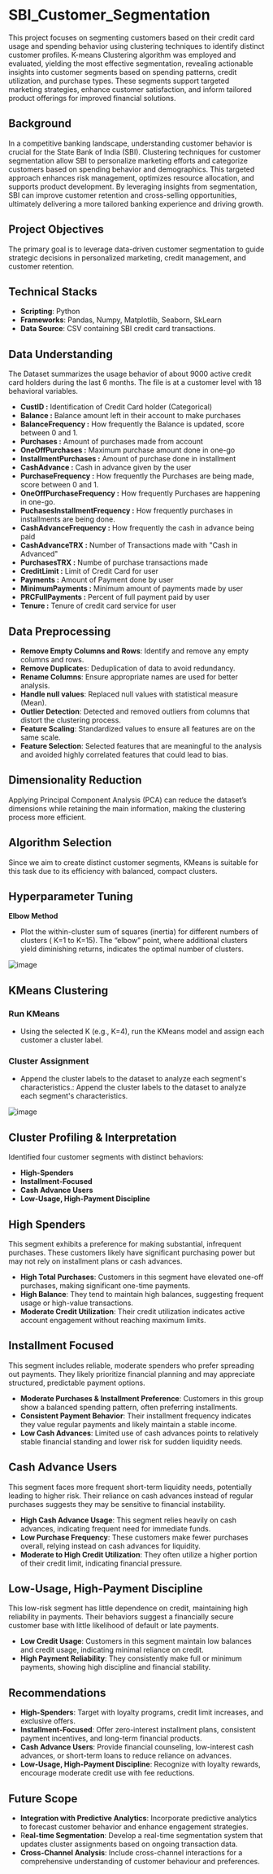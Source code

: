 # SBI_Customer_Segmentation
This project focuses on segmenting customers based on their credit card usage and spending behavior using clustering techniques to identify distinct customer profiles. K-means Clustering algorithm was employed and evaluated, yielding the most effective segmentation, revealing actionable insights into customer segments based on spending patterns, credit utilization, and purchase types. These segments support targeted marketing strategies, enhance customer satisfaction, and inform tailored product offerings for improved financial solutions.

## Background
In a competitive banking landscape, understanding customer behavior is crucial for the State Bank of India (SBI). Clustering techniques for customer segmentation allow SBI to personalize marketing efforts and categorize customers based on spending behavior and demographics. This targeted approach enhances risk management, optimizes resource allocation, and supports product development. By leveraging insights from segmentation, SBI can improve customer retention and cross-selling opportunities, ultimately delivering a more tailored banking experience and driving growth.

## Project Objectives
The primary goal is to leverage data-driven customer segmentation to guide strategic decisions in personalized marketing, credit management, and customer retention.

## Technical Stacks
- **Scripting**: Python
- **Frameworks**: Pandas, Numpy, Matplotlib, Seaborn, SkLearn
- **Data Source**: CSV containing SBI credit card transactions.

## Data Understanding
The Dataset summarizes the usage behavior of about 9000 active credit card holders during the last 6 months. The file is at a customer level with 18 behavioral variables.
- <b>CustID :</b> Identification of Credit Card holder (Categorical)<br>
- <b>Balance :</b> Balance amount left in their account to make purchases<br>
- <b>BalanceFrequency :</b> How frequently the Balance is updated, score between 0 and 1.<br>
- <b>Purchases :</b> Amount of purchases made from account<br>
- <b>OneOffPurchases :</b> Maximum purchase amount done in one-go<br>
- <b>InstallmentPurchases :</b> Amount of purchase done in installment<br>
- <b>CashAdvance :</b> Cash in advance given by the user<br>
- <b>PurchaseFrequency :</b> How frequently the Purchases are being made, score between 0 and 1.<br>
- <b>OneOffPurchaseFrequency :</b> How frequently Purchases are happening in one-go.<br>
- <b>PuchasesInstallmentFrequency :</b> How frequently purchases in installments are being done.<br>
- <b>CashAdvanceFrequency :</b> How frequently the cash in advance being paid<br>
- <b>CashAdvanceTRX :</b> Number of Transactions made with "Cash in Advanced"<br>
- <b>PurchasesTRX :</b> Numbe of purchase transactions made<br>
- <b>CreditLimit :</b> Limit of Credit Card for user<br>
- <b>Payments :</b> Amount of Payment done by user<br>
- <b>MinimumPayments :</b> Minimum amount of payments made by user<br>
- <b>PRCFullPayments :</b> Percent of full payment paid by user<br>
- <b>Tenure :</b> Tenure of credit card service for user<br>

## Data Preprocessing
- **Remove Empty Columns and Rows**: Identify and remove any empty columns and rows.
- **Remove Duplicate**s: Deduplication of data to avoid redundancy.
- **Rename Columns**: Ensure appropriate names are used for better analysis.
- **Handle null values**: Replaced null values with statistical measure (Mean).
- **Outlier Detection**: Detected and removed outliers from columns that distort the clustering process.
- **Feature Scaling**: Standardized values to ensure all features are on the same scale.
- **Feature Selection**: Selected features that are meaningful to the analysis and avoided highly correlated features that could lead to bias.

## Dimensionality Reduction
Applying Principal Component Analysis (PCA) can reduce the dataset’s dimensions while retaining the main information, making the clustering process more efficient.

## Algorithm Selection
Since we aim to create distinct customer segments, KMeans is suitable for this task due to its efficiency with balanced, compact clusters.

## Hyperparameter Tuning
**Elbow Method**
- Plot the within-cluster sum of squares (inertia) for different numbers of clusters ( K=1 to K=15). The “elbow” point, where additional clusters yield diminishing returns, indicates the optimal number of clusters.

![image](https://github.com/user-attachments/assets/8032af52-af19-48ff-b067-f5b55b2f4e71)

## KMeans Clustering
### **Run KMeans**
  - Using the selected K (e.g., K=4), run the KMeans model and assign each customer a cluster label.
### **Cluster Assignment**
  - Append the cluster labels to the dataset to analyze each segment's characteristics.: Append the cluster labels to the dataset to analyze each segment's characteristics.

![image](https://github.com/user-attachments/assets/43f0343c-6a4c-487e-a69a-bc07ce5389ed)

## Cluster Profiling & Interpretation
Identified four customer segments with distinct behaviors:
- **High-Spenders**
- **Installment-Focused**
- **Cash Advance Users**
- **Low-Usage, High-Payment Discipline**

## High Spenders
This segment exhibits a preference for making substantial, infrequent purchases. These customers likely have significant purchasing power but may not rely on installment plans or cash advances.
- **High Total Purchases**: Customers in this segment have elevated one-off purchases, making significant one-time payments.
- **High Balance**: They tend to maintain high balances, suggesting frequent usage or high-value transactions.
- **Moderate Credit Utilization**: Their credit utilization indicates active account engagement without reaching maximum limits.

## Installment Focused
This segment includes reliable, moderate spenders who prefer spreading out payments. They likely prioritize financial planning and may appreciate structured, predictable payment options.
- **Moderate Purchases & Installment Preference**: Customers in this group show a balanced spending pattern, often preferring installments.
- **Consistent Payment Behavior**: Their installment frequency indicates they value regular payments and likely maintain a stable income.
- **Low Cash Advances**: Limited use of cash advances points to relatively stable financial standing and lower risk for sudden liquidity needs.

## Cash Advance Users
This segment faces more frequent short-term liquidity needs, potentially leading to higher risk. Their reliance on cash advances instead of regular purchases suggests they may be sensitive to financial instability.
- **High Cash Advance Usage**: This segment relies heavily on cash advances, indicating frequent need for immediate funds.
- **Low Purchase Frequency**: These customers make fewer purchases overall, relying instead on cash advances for liquidity.
- **Moderate to High Credit Utilization**: They often utilize a higher portion of their credit limit, indicating financial pressure.

## Low-Usage, High-Payment Discipline
This low-risk segment has little dependence on credit, maintaining high reliability in payments. Their behaviors suggest a financially secure customer base with little likelihood of default or late payments.
- **Low Credit Usage**: Customers in this segment maintain low balances and credit usage, indicating minimal reliance on credit.
- **High Payment Reliability**: They consistently make full or minimum payments, showing high discipline and financial stability.

## Recommendations
- **High-Spenders**: Target with loyalty programs, credit limit increases, and exclusive offers.
- **Installment-Focused**: Offer zero-interest installment plans, consistent payment incentives, and long-term financial products.
- **Cash Advance Users**: Provide financial counseling, low-interest cash advances, or short-term loans to reduce reliance on advances.
- **Low-Usage, High-Payment Discipline**: Recognize with loyalty rewards, encourage moderate credit use with fee reductions.

## Future Scope
- **Integration with Predictive Analytics**: Incorporate predictive analytics to forecast customer behavior and enhance engagement strategies.
- R**eal-time Segmentation**: Develop a real-time segmentation system that updates cluster assignments based on ongoing transaction data.
- **Cross-Channel Analysis**: Include cross-channel interactions for a comprehensive understanding of customer behaviour and preferences.




